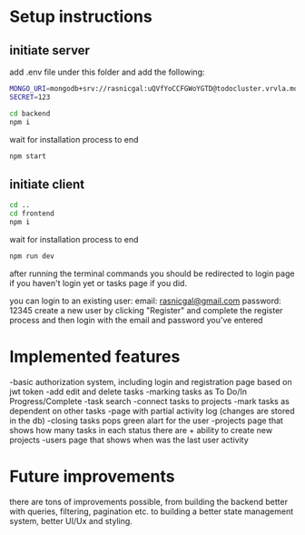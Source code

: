 # Setup instructions

## initiate server

add .env file under this folder and add the following:
```sh
MONGO_URI=mongodb+srv://rasnicgal:uQVfYoCCFGWoYGTD@todocluster.vrvla.mongodb.net/todo-app?retryWrites=true&w=majority&appName=TodoCluster
SECRET=123
```

```sh
cd backend
npm i
```

wait for installation process to end

```sh
npm start
```

## initiate client

```sh
cd ..
cd frontend
npm i
```

wait for installation process to end

```sh
npm run dev
```

after running the terminal commands you should be redirected to login page if you haven't login yet or tasks page if you did.

you can login to an existing user:
email: rasnicgal@gmail.com
password: 12345
create a new user by clicking "Register" and complete the register process and then login with the email and password you've entered

# Implemented features

-basic authorization system, including login and registration page based on jwt token
-add edit and delete tasks
-marking tasks as To Do/In Progress/Complete
-task search
-connect tasks to projects
-mark tasks as dependent on other tasks
-page with partial activity log (changes are stored in the db)
-closing tasks pops green alart for the user
-projects page that shows how many tasks in each status there are + ability to create new projects
-users page that shows when was the last user activity

# Future improvements

there are tons of improvements possible, from building the backend better with queries, filtering, pagination etc. to building a better state management system, better UI/Ux and styling.   
